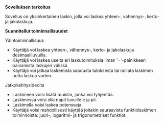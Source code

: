 **Sovelluksen tarkoitus**

Sovellus on yksinkertainen laskin, jolla voi laskea yhteen-, vähennys-, kerto- ja jakolaskuja.

**Suunnitellut toiminnallisuudet** 

Ydintoiminnallisuus

* Käyttäjä voi laskea yhteen-, vähennys-, kerto- ja jakolaskuja desimaaliluvuilla.
* Käyttäjä voi laskea useita eri laskutoimituksia ilman '='-painikkeen painamista laskujen välissä.
* Käyttäjä voi jatkaa laskemista saadusta tuloksesta tai nollata laskimen uutta laskua varten.

Jatkokehitysideoita

* Laskimeen voisi lisätä muistin, jonka voi tyhjentää.
* Laskimessa voisi olla napit luvuille e ja pii.
* Laskimella voisi laskea potensseja.
* Käyttäjä voisi mahdollisesti käyttää joitakin seuraavista funktiolaskimen toiminnoista: juuri-, logaritmi- ja trigonometriset funktiot.
